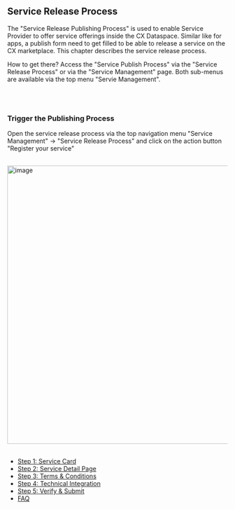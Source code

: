 ## Service Release Process

The "Service Release Publishing Process" is used to enable Service Provider to offer service offerings inside the CX Dataspace. Similar like for apps, a publish form need to get filled to be able to release a service on the CX marketplace.
This chapter describes the service release process.

How to get there?
Access the "Service Publish Process" via the "Service Release Process" or via the "Service Management" page. Both sub-menus are available via the top menu "Servie Management".  

<br>
<br>

### Trigger the Publishing Process


Open the service release process via the top navigation menu "Service Management" -> "Service Release Process" 
and click on the action button "Register your service"

<br>

<img width="636" alt="image" src="https://user-images.githubusercontent.com/94133633/229456022-5ae40336-b4d2-4bdd-8fc3-7abd819be7e2.png">

<br>
<br>

- [Step 1: Service Card](./01.%20Service%20Card.md)
- [Step 2: Service Detail Page](./02.%20Service%20Detail%20Page.md)
- [Step 3: Terms & Conditions](./03.Terms%26Conditions.md)
- [Step 4: Technical Integration](./04.Technical%20Integration.md)
- [Step 5: Verify & Submit](./05.Verify%20%26%20Submit.md)
- [FAQ](./06.%20FAQ.md)

<br>
<br>
